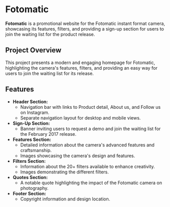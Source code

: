 # Fotomatic

**Fotomatic** is a promotional website for the Fotomatic instant format camera, showcasing its features, filters, and providing a sign-up section for users to join the waiting list for the product release.

## Project Overview

This project presents a modern and engaging homepage for Fotomatic, highlighting the camera's features, filters, and providing an easy way for users to join the waiting list for its release.

## Features

- **Header Section:**
  - Navigation bar with links to Product detail, About us, and Follow us on Instagram.
  - Separate navigation layout for desktop and mobile views.
- **Sign-Up Section:**
  - Banner inviting users to request a demo and join the waiting list for the February 2017 release.
- **Features Section:**
  - Detailed information about the camera's advanced features and craftsmanship.
  - Images showcasing the camera's design and features.
- **Filters Section:**
  - Information about the 20+ filters available to enhance creativity.
  - Images demonstrating the different filters.
- **Quotes Section:**
  - A notable quote highlighting the impact of the Fotomatic camera on photography.
- **Footer Section:**
  - Copyright information and design location.
